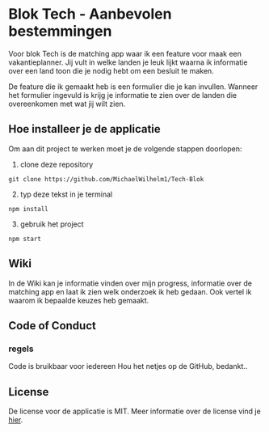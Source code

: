 # Blok Tech - Aanbevolen bestemmingen
 Voor blok Tech is de matching app waar ik een feature voor maak een vakantieplanner. Jij vult in welke landen je leuk lijkt waarna ik informatie over een land toon die je nodig hebt om een besluit te maken. 

 De feature die ik gemaakt heb is een formulier die je kan invullen. Wanneer het formulier ingevuld is krijg je informatie te zien over de landen die overeenkomen met wat jij wilt zien. 

 ## Hoe installeer je de applicatie
 Om aan dit project te werken moet je de volgende stappen doorlopen:

1. clone deze repository
```
git clone https://github.com/MichaelWilhelm1/Tech-Blok
```

2. typ deze tekst in je terminal
```
npm install
```

3. gebruik het project
```
npm start
```
 
 ## Wiki
 In de Wiki kan je informatie vinden over mijn progress, informatie over de matching app en laat ik zien welk onderzoek ik heb gedaan. Ook vertel ik waarom ik bepaalde keuzes heb gemaakt.

 ## Code of Conduct
 ### regels
 Code is bruikbaar voor iedereen
 Hou het netjes op de GitHub, bedankt..

 ## License
 De license voor de applicatie is MIT. Meer informatie over de license vind je [hier](https://github.com/Inevdhoven/blok-tech/blob/main/license).


